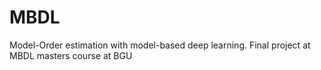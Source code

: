 # MBDL
Model-Order estimation with model-based deep learning. Final project at MBDL masters course at BGU  
